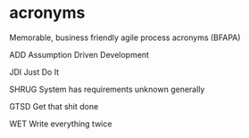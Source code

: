acronyms
========

Memorable, business friendly agile process acronyms (BFAPA)


ADD
Assumption Driven Development

JDI
Just Do It

SHRUG
System has requirements unknown generally

GTSD
Get that shit done

WET
Write everything twice
